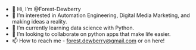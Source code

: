 - 👋 Hi, I’m @Forest-Dewberry
- 👀 I’m interested in Automation Engineering, Digital Media Marketing, and making ideas a reality.
- 🌱 I’m currently learning data science with Python.
- 💞️ I’m looking to collaborate on python apps that make life easier.
- 📫 How to reach me - forest.dewberry@gmail.com or on here!

<!---
Forest-Dewberry/Forest-Dewberry is a ✨ special ✨ repository because its `README.md` (this file) appears on your GitHub profile.
You can click the Preview link to take a look at your changes.
--->
